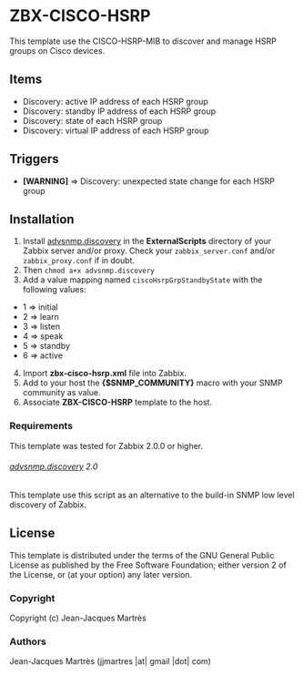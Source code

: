 ZBX-CISCO-HSRP
==============

This template use the CISCO-HSRP-MIB to discover and manage HSRP groups on Cisco devices.

Items
-----

  * Discovery: active IP address of each HSRP group
  * Discovery: standby IP address of each HSRP group
  * Discovery: state of each HSRP group
  * Discovery: virtual IP address of each HSRP group

Triggers
--------

  * **[WARNING]** => Discovery: unexpected state change for each HSRP group

Installation
------------

1. Install [advsnmp.discovery](https://github.com/simonkowallik/Zabbix-Addons/tree/master/advsnmp.discovery) in the **ExternalScripts** directory of your Zabbix server and/or proxy. Check your `zabbix_server.conf` and/or `zabbix_proxy.conf` if in doubt.
2. Then `chmod a+x advsnmp.discovery`
3. Add a value mapping named `ciscoHsrpGrpStandbyState` with the following values:
  * 1 => initial
  * 2 => learn
  * 3 => listen
  * 4 => speak
  * 5 => standby
  * 6 => active
4. Import **zbx-cisco-hsrp.xml** file into Zabbix.
5. Add to your host the **{$SNMP_COMMUNITY}** macro with your SNMP community as value.
6. Associate **ZBX-CISCO-HSRP** template to the host.
 
### Requirements

This template was tested for Zabbix 2.0.0 or higher.

###### [advsnmp.discovery](https://github.com/simonkowallik/Zabbix-Addons/tree/master/advsnmp.discovery) 2.0

This template use this script as an alternative to the build-in SNMP low level discovery of Zabbix.

License
-------

This template is distributed under the terms of the GNU General Public License as published by the Free Software Foundation; either version 2 of the License, or (at your option) any later version.

### Copyright

  Copyright (c) Jean-Jacques Martrès

### Authors
  
  Jean-Jacques Martrès
  (jjmartres |at| gmail |dot| com)
